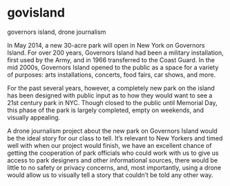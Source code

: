govisland
=========

governors island, drone journalism

In May 2014, a new 30-acre park will open in New York on Governors Island. For over 200 years, Governors Island had been a military installation, first used by the Army, and in 1966 transferred to the Coast Guard. In the mid 2000s, Governors Island opened to the public as a space for a variety of purposes: arts installations, concerts, food fairs, car shows, and more. 

For the past several years, however, a completely new park on the island has been designed with public input as to how they would want to see a 21st century park in NYC. Though closed to the public until Memorial Day, this phase of the park is largely completed, empty on weekends, and visually appealing.

A drone journalism project about the new park on Governors Island would be the ideal story for our class to tell. It’s relevant to New Yorkers and timed well with when our project would finish, we have an excellent chance of getting the cooperation of park officials who could work with us to give us access to park designers and other informational sources, there would be little to no safety or privacy concerns, and, most importantly, using a drone would allow us to visually tell a story that couldn’t be told any other way. 
